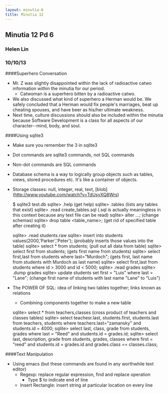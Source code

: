 ```yaml
---
layout: minutia-6
title: Minutia 12
---
```


## Minutia 12 Pd 6
### Helen Lin
### 10/10/13

####Superhero Conversation
* Mr. Z was slightly disappointed within the lack of radioactive catwo information within the minutia for our period.
  * Catwoman is a superhero bitten by a radioactive catwo.
* We also discussed what kind of superhero a Herman would be. We safely concluded that a Herman would fix people's marriages, beat up cheating spouses, and have beer as his/her ultimate weakness.
* Next time, culture discussions should also be included within the minutia because Software Development is a class for all aspects of our character--mind, body, and soul.


####Using sqlite3
* Make sure you remember the 3 in sqlite3
* Dot commands are sqlite3 commands, not SQL commands
* Non-dot commands are SQL commands
* Database schema is a way to logically group objects such as tables, views, stored procedures etc. It's like a container of objects.
* Storage classes: null, integer, real, text, [blob] (http://www.youtube.com/watch?v=TdUsyXQ8Wrs)

	$ sqlite3 test.db
	sqlite> .help (get help)
	sqlite> .tables (lists any tables that exist)
	sqlite> .read create_tables.sql (.sql is actually meaningless in this context because any text file can be read)
	sqlite> alter ...; (change schemas)
	sqlite> drop table <table_name>; (get rid of specified table after creating it)
	
	sqlite> .read students.raw
	sqlite> insert into students values(2000,'Parker','Peter'); (probably inserts those values into the table)
	sqlite> select * from students; (pull out all data from table)
	sqlite> select first from students; (gets first name from students)
	sqlite> select first,last from students where last="Murdoch"; (gets first, last name from students with Murdoch as last name)
	sqlite> select first,last from students where id > 3000 and id < 5000;
	sqlite> .read grades
	sqlite> .dump grades
	sqlite> update students set first = "Luis" where last = "Lane"; (change first name of students with last name "Lane" to "Luis")
	
* The POWER OF SQL: idea of linking two tables together; links known as relations
  * Combining components together to make a new table
  
  sqlite> select * from teachers,classes (cross product of teachers and classes tables)
  sqlite> select teachesr.last, students.first, students.last from teachers, students where teachers.last="zamansky" and students.id = 4000;
  sqlite> select last, class, grade from students, grades where last = "Reed" and students.id = grades.id;
  sqlite> select last, description, grade from students, grades, classes where first = "reed" and students.id = grades.id and grades.class == classes.class;
	
	
####Text Manipulation
* Using emacs (but these commands are found in any worthwhile text editor)
  * Regexp: replace regular expression, find and replace operation
    * Type $ to indicate end of line
  * Insert Rectangle: insert string at particular location on every line
  
	
